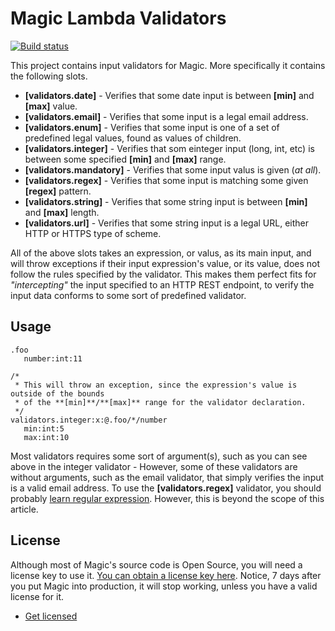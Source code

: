 
# Magic Lambda Validators

[![Build status](https://travis-ci.org/polterguy/magic.lambda.auth.svg?master)](https://travis-ci.org/polterguy/magic.lambda.auth)

This project contains input validators for Magic. More specifically it contains the following slots.

* __[validators.date]__ - Verifies that some date input is between __[min]__ and __[max]__ value.
* __[validators.email]__ - Verifies that some input is a legal email address.
* __[validators.enum]__ - Verifies that some input is one of a set of predefined legal values, found as values of children.
* __[validators.integer]__ - Verifies that som einteger input (long, int, etc) is between some specified __[min]__ and __[max]__ range.
* __[validators.mandatory]__ - Verifies that some input valus is given (_at all_).
* __[validators.regex]__ - Verifies that some input is matching some given __[regex]__ pattern.
* __[validators.string]__ - Verifies that some string input is between __[min]__ and __[max]__ length.
* __[validators.url]__ - Verifies that some string input is a legal URL, either HTTP or HTTPS type of scheme.

All of the above slots takes an expression, or valus, as its main input, and will throw exceptions if their input expression's
value, or its value, does not follow the rules specified by the validator. This makes them perfect fits for _"intercepting"_ the
input specified to an HTTP REST endpoint, to verify the input data conforms to some sort of predefined validator.

## Usage

```
.foo
   number:int:11

/*
 * This will throw an exception, since the expression's value is outside of the bounds
 * of the **[min]**/**[max]** range for the validator declaration.
 */
validators.integer:x:@.foo/*/number
   min:int:5
   max:int:10
```

Most validators requires some sort of argument(s), such as you can see above in the integer validator - However, some of
these validators are without arguments, such as the email validator, that simply verifies the input is a valid email address.
To use the **[validators.regex]** validator, you should probably [learn regular expression](https://medium.com/factory-mind/regex-tutorial-a-simple-cheatsheet-by-examples-649dc1c3f285).
However, this is beyond the scope of this article.

## License

Although most of Magic's source code is Open Source, you will need a license key to use it.
[You can obtain a license key here](https://servergardens.com/buy/).
Notice, 7 days after you put Magic into production, it will stop working, unless you have a valid
license for it.

* [Get licensed](https://servergardens.com/buy/)
